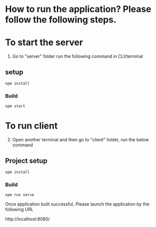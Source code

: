 # How to run the application? Please follow the following steps.

# To start the server
1. Go to "server" folder run the following command in CLI/terminal

## setup
```
npm install
```

### Build
```
npm start
```

   
# To run client
2. Open another terminal and then go to "client" folder, run the below command

## Project setup
```
npm install
```

### Build
```
npm run serve
```
   
   Once application built successful, Please launch the application by the following URL
   
   http://localhost:8080/


